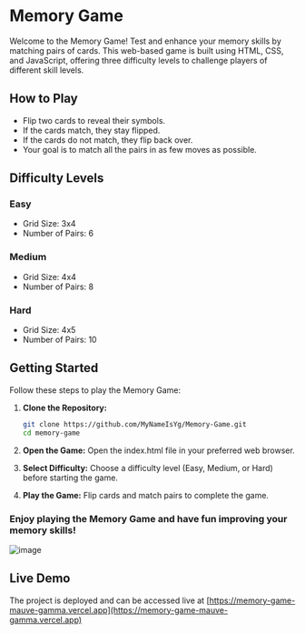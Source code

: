 # Memory Game

Welcome to the Memory Game! Test and enhance your memory skills by matching pairs of cards. This web-based game is built using HTML, CSS, and JavaScript, offering three difficulty levels to challenge players of different skill levels.

## How to Play

- Flip two cards to reveal their symbols.
- If the cards match, they stay flipped.
- If the cards do not match, they flip back over.
- Your goal is to match all the pairs in as few moves as possible.

## Difficulty Levels

### Easy

- Grid Size: 3x4
- Number of Pairs: 6

### Medium

- Grid Size: 4x4
- Number of Pairs: 8

### Hard

- Grid Size: 4x5
- Number of Pairs: 10

## Getting Started

Follow these steps to play the Memory Game:

1. **Clone the Repository:**
   ```bash
   git clone https://github.com/MyNameIsYg/Memory-Game.git
   cd memory-game
   ```
   
2. **Open the Game:**
    Open the index.html file in your preferred web browser.

3.  **Select Difficulty:**
    Choose a difficulty level (Easy, Medium, or Hard) before starting the game.

4.  **Play the Game:**
    Flip cards and match pairs to complete the game.

### Enjoy playing the Memory Game and have fun improving your memory skills!

![image](https://github.com/MyNameIsYg/Memory-Game/assets/117977974/f3398305-ebe8-41b0-9544-ba300de45e07)

## Live Demo
The project is deployed and can be accessed live at [https://memory-game-mauve-gamma.vercel.app](https://memory-game-mauve-gamma.vercel.app)


